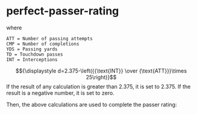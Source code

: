 # perfect-passer-rating
where

    ATT = Number of passing attempts
    CMP = Number of completions
    YDS = Passing yards
    TD = Touchdown passes
    INT = Interceptions

$${\displaystyle d=2.375-\left({{\text{INT}} \over {\text{ATT}}}\times 25\right)}$$
If the result of any calculation is greater than 2.375, it is set to 2.375. If the result is a negative number, it is set to zero.

Then, the above calculations are used to complete the passer rating:
